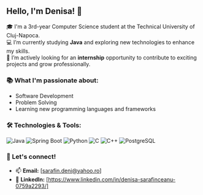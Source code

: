 ## Hello, I'm Denisa! 👋
🎓 I'm a 3rd-year Computer Science student at the Technical University of Cluj-Napoca.  
💻 I’m currently studying **Java** and exploring new technologies to enhance my skills.  
🌟 I’m actively looking for an **internship** opportunity to contribute to exciting projects and grow professionally.  

### 📚 What I'm passionate about:
- Software Development
- Problem Solving
- Learning new programming languages and frameworks

### 🛠️ Technologies & Tools:
![Java](https://img.shields.io/badge/Java-%23ED8B00.svg?style=for-the-badge&logo=java&logoColor=white)
![Spring Boot](https://img.shields.io/badge/Spring%20Boot-%236DB33F.svg?style=for-the-badge&logo=spring&logoColor=white)
![Python](https://img.shields.io/badge/Python-%233776AB.svg?style=for-the-badge&logo=python&logoColor=white)
![C](https://img.shields.io/badge/C-%2300599C.svg?style=for-the-badge&logo=c&logoColor=white)
![C++](https://img.shields.io/badge/C%2B%2B-%2300599C.svg?style=for-the-badge&logo=c%2B%2B&logoColor=white)
![PostgreSQL](https://img.shields.io/badge/PostgreSQL-%23336791.svg?style=for-the-badge&logo=postgresql&logoColor=white)
### 💼 Let's connect!
- 📫 **Email:** [sarafin.deni@yahoo.ro]  
- 💼 **LinkedIn:** [https://www.linkedin.com/in/denisa-sarafinceanu-0759a2293/]
